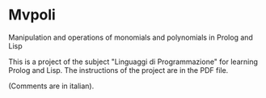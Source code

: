 # Mvpoli
Manipulation and operations of monomials and polynomials in Prolog and Lisp

This is a project of the subject "Linguaggi di Programmazione" for learning Prolog and Lisp.
The instructions of the project are in the PDF file.

(Comments are in italian).
